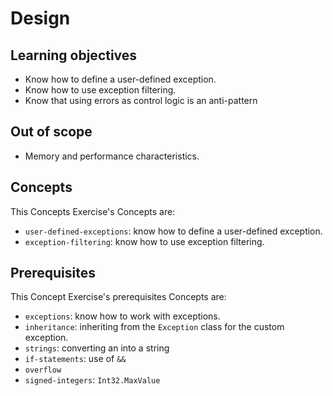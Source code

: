 # Design

## Learning objectives

- Know how to define a user-defined exception.
- Know how to use exception filtering.
- Know that using errors as control logic is an anti-pattern

## Out of scope

- Memory and performance characteristics.

## Concepts

This Concepts Exercise's Concepts are:

- `user-defined-exceptions`: know how to define a user-defined exception.
- `exception-filtering`: know how to use exception filtering.

## Prerequisites

This Concept Exercise's prerequisites Concepts are:

- `exceptions`: know how to work with exceptions.
- `inheritance`: inheriting from the `Exception` class for the custom exception.
- `strings`: converting an into a string
- `if-statements`: use of `&&`
- `overflow`
- `signed-integers`: `Int32.MaxValue`
